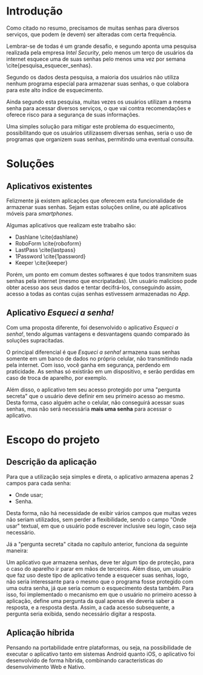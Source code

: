 # Introdução

Como citado no resumo, precisamos de muitas senhas para diversos serviços, que podem (e devem) ser alteradas com certa frequência.

Lembrar-se de todas é um grande desafio, e segundo aponta uma pesquisa realizada pela empresa _Intel Security_, pelo menos um terço de usuários da internet esquece uma de suas senhas pelo menos uma vez por semana \cite{pesquisa_esquecer_senhas}.

Segundo os dados desta pesquisa, a maioria dos usuários não utiliza nenhum programa especial para armazenar suas senhas, o que colabora para este alto índice de esquecimento.

Ainda segundo esta pesquisa, muitas vezes os usuários utilizam a mesma senha para acessar diversos serviços, o que vai contra recomendações e oferece risco para a segurança de suas informações.

Uma simples solução para mitigar este problema do esquecimento, possibilitando que os usuários utilizassem diversas senhas, seria o uso de programas que organizem suas senhas, permitindo uma eventual consulta.


# Soluções 

## Aplicativos existentes

Felizmente já existem aplicações que oferecem esta funcionalidade de armazenar suas senhas. Sejam estas soluções online, ou até aplicativos móveis para _smartphones_.

Algumas aplicativos que realizam este trabalho são:

- Dashlane \cite{dashlane}
- RoboForm \cite{roboform}
- LastPass \cite{lastpass}
- 1Password \cite{1password}
- Keeper \cite{keeper}

Porém, um ponto em comum destes softwares é que todos transmitem suas senhas pela internet (mesmo que encripatadas). Um usuário malicioso pode obter acesso aos seus dados e tentar decifrá-los, conseguindo assim, acesso a todas as contas cujas senhas estivessem armazenadas no _App_.

## Aplicativo _Esqueci a senha!_

Com uma proposta diferente, foi desenvolvido o aplicativo _Esqueci a senha!_, tendo algumas vantagens e desvantagens quando comparado às soluções supracitadas.

O principal diferencial é que _Esqueci a senha!_ armazena suas senhas somente em um banco de dados no próprio celular, não transmitindo nada pela internet. Com isso, você ganha em segurança, perdendo em praticidade. As senhas só existirão em um dispositivo, e serão perdidas em caso de troca de aparelho, por exemplo.

Além disso, o aplicativo tem seu acesso protegido por uma "pergunta secreta" que o usuário deve definir em seu primeiro acesso ao mesmo. Desta forma, caso alguém ache o celular, não conseguirá acessar suas senhas, mas não será necessária **mais uma senha** para acessar o aplicativo.

# Escopo do projeto

## Descrição da aplicação

Para que a utilização seja simples e direta, o aplicativo armazena apenas 2 campos para cada senha:
- Onde usar;
- Senha.

Desta forma, não há necessidade de exibir vários campos que muitas vezes não seriam utilizados, sem perder a flexibilidade, sendo o campo "Onde usar" textual, em que o usuário pode escrever inclusive seu login, caso seja necessário.

Já a "pergunta secreta" citada no capítulo anterior, funciona da seguinte maneira:

Um aplicativo que armazena senhas, deve ter algum tipo de proteção, para o caso do aparelho ir parar em mãos de terceiros.
Além disso, um usuário que faz uso deste tipo de aplicativo tende a esquecer suas senhas, logo, não seria interessante para o mesmo que o programa fosse protegido com uma outra senha, já que seria comum o esquecimento desta também.
Para isso, foi implementado o mecanismo em que o usuário no primeiro acesso à aplicação, define uma pergunta da qual apenas ele deveria saber a resposta, e a resposta desta. Assim, a cada acesso subsequente, a pergunta seria exibida, sendo necessário digitar a resposta.

## Aplicação híbrida

Pensando na portabilidade entre plataformas, ou seja, na possibilidade de executar o aplicativo tanto em sistemas Android quanto iOS, o aplicativo foi desenvolvido de forma híbrida, combinando características do desenvolvimento Web e Nativo.